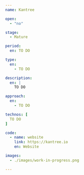 ```yaml
---
name: Kantree

open: 
  - "no"

stage: 
  - Mature

period: 
  en: TO DO

type:
  en:
    - TO DO

description:
  en: |
    TO DO

approach:
  en: 
    - TO DO

technos: [ 
  TO DO
]

code:
  - name: website
    link: https://kantree.io
    en: Website

images:
  - ./images/work-in-progress.png

---
```

